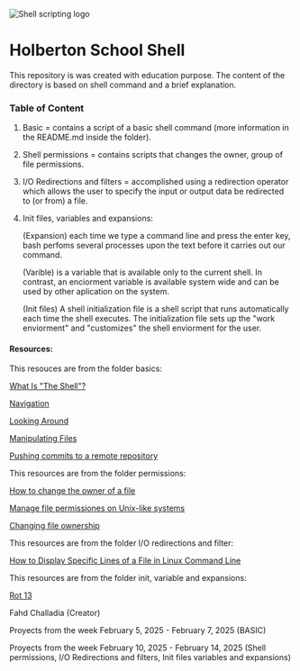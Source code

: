 ![Shell scripting logo](https://www.profesionalreview.com/wp-content/uploads/2017/03/Shell-Script-Linux-1280x720.png)
# Holberton School Shell
This repository is was created with education purpose. The content of the directory is based on shell command and a brief explanation. 

### Table of Content
1. Basic = contains a script of a basic shell command (more information in the README.md inside the folder).
2. Shell permissions = contains scripts that changes the owner, group of file permissions.
3. I/O Redirections and filters = accomplished using a redirection operator which allows the user to specify the input or output data be redirected to (or from) a file.
4. Init files, variables and expansions:

    (Expansion) each time we type a command line and press the enter key, bash perfoms several processes upon the text before it carries out our command.
  
    (Varible) is a variable that is available only to the current shell. In contrast, an enciorment variable is available system wide and can be used by other aplication on the system.
  
    (Init files) A shell initialization file is a shell script that runs automatically each time the shell executes. The initialization file sets up the "work enviorment" and "customizes" the shell enviorment for the user.

#### Resources:
This resouces are from the folder basics:

[What Is "The Shell"?](http://linuxcommand.org/lc3_lts0010.php)

[Navigation](https://intranet.hbtn.io/rltoken/fMDkg3TKjANJSPTROMQSpA)

[Looking Around](http://linuxcommand.org/lc3_lts0030.php)

[Manipulating Files](http://linuxcommand.org/lc3_lts0050.php)

[Pushing commits to a remote repository](https://docs.github.com/en/get-started/using-git/pushing-commits-to-a-remote-repository)


This resources are from the folder permissions:

[How to change the owner of a file](https://docs.oracle.com/cd/E19683-01/816-4883/6mb2joat2/index.html)

[Manage file permissiones on Unix-like systems](https://kb.iu.edu/d/abdb#change)

[Changing file ownership](https://docs.oracle.com/cd/E19683-01/816-4883/6mb2joat0/index.html)


This resources are from the folder I/O redirections and filter:

[How to Display Specific Lines of a File in Linux Command Line](https://linuxhandbook.com/display-specific-lines/)


This resources are from the folder init, variable and expansions:

[Rot 13](https://wiki.linuxquestions.org/wiki/Rot13)


Fahd Challadia (Creator) 

Proyects from the week February 5,  2025 - February 7, 2025 (BASIC)

Proyects from the week February 10, 2025 - February 14, 2025 (Shell permissions, I/O Redirections and filters, Init files variables and expansions)
